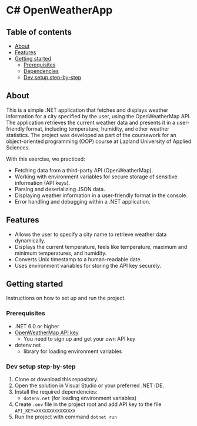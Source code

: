 # C# OpenWeatherApp

## Table of contents
- [About](#about)
- [Features](#features)
- [Getting started](#getting-started)
    - [Prerequisites](#prerequisites)
    - [Dependencies](#dependencies)
    - [Dev setup step-by-step](#dev-setup-step-by-step)

## About

This is a simple .NET application that fetches and displays weather information for a city specified by the user, using the OpenWeatherMap API. The application retrieves the current weather data and presents it in a user-friendly format, including temperature, humidity, and other weather statistics. The project was developed as part of the coursework for an object-oriented programming (OOP) course at Lapland University of Applied Sciences.

With this exercise, we practiced:
- Fetching data from a third-party API (OpenWeatherMap).
- Working with environment variables for secure storage of sensitive information (API keys).
- Parsing and deserializing JSON data.
- Displaying weather information in a user-friendly format in the console.
- Error handling and debugging within a .NET application.

## Features

- Allows the user to specify a city name to retrieve weather data dynamically.
- Displays the current temperature, feels like temperature, maximum and minimum temperatures, and humidity.
- Converts Unix timestamp to a human-readable date.
- Uses environment variables for storing the API key securely.

## Getting started

Instructions on how to set up and run the project.

### Prerequisites

- .NET 6.0 or higher
- [OpenWeatherMap API key](https://openweathermap.org/api)
    - You need to sign up and get your own API key
- dotenv.net
    - library for loading environment variables

### Dev setup step-by-step

1. Clone or download this repository.
2. Open the solution in Visual Studio or your preferred .NET IDE.
3. Install the required dependencies:
   - `dotenv.net` (for loading environment variables)
4. Create `.env` file in the project root and add API key to the file `API_KEY=XXXXXXXXXXXXXXX`
5. Run the project with command `dotnet run`
